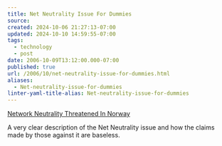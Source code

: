 ```yaml
---
title: Net Neutrality Issue For Dummies
source: 
created: 2024-10-06 21:27:13-07:00
updated: 2024-10-10 14:59:55-07:00
tags:
  - technology
  - post
date: 2006-10-09T13:12:00.000-07:00
published: true
url: /2006/10/net-neutrality-issue-for-dummies.html
aliases:
  - Net-neutrality-issue-for-dummies
linter-yaml-title-alias: Net-neutrality-issue-for-dummies
---
```



[Network Neutrality Threatened In Norway](https://yro.slashdot.org/comments.pl?sid=198983&cid=16303117 "Network Neutrality Threatened In Norway")  
  
A very clear description of the Net Neutrality issue and how the claims made by those against it are baseless.